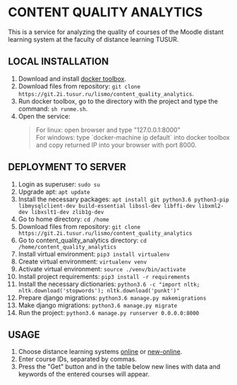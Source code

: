 CONTENT QUALITY ANALYTICS
=========================
This is a service for analyzing the quality of courses of the Moodle distant learning system at the faculty of distance learning TUSUR.

LOCAL INSTALLATION
------------------
1. Download and install [docker toolbox](https://github.com/docker/toolbox/releases).
2. Download files from repository: `git clone https://git.2i.tusur.ru/lismo/content_quality_analytics`.
3. Run docker toolbox, go to the directory with the project and type the command: `sh runme.sh`.
4. Open the service:
    > <div>For linux: open browser and type "127.0.0.1:8000"</div>
    > <div>For windows: type `docker-machine ip default` into docker toolbox and copy returned IP into your browser with port 8000.</div>

DEPLOYMENT TO SERVER
--------------------
1. Login as superuser: `sudo su`
2. Upgrade apt: `apt update`
3. Install the necessary packages: `apt install git python3.6 python3-pip libmysqlclient-dev build-essential libssl-dev libffi-dev libxml2-dev libxslt1-dev zlib1g-dev`
4. Go to home directory: `cd /home`
5. Download files from repository: `git clone https://git.2i.tusur.ru/lismo/content_quality_analytics`
6. Go to content_quality_analytics directory: `cd /home/content_quality_analytics`
7. Install virtual environment: `pip3 install virtualenv`
8. Create virtual environment: `virtualenv venv`
9. Activate virtual environment: `source ./venv/bin/activate`
10. Install project requirements: `pip3 install -r requirements`
11. Install the necessary dictionaries: `python3.6 -c "import nltk; nltk.download('stopwords'); nltk.download('punkt')"`
12. Prepare django migrations: `python3.6 manage.py makemigrations`
13. Make django migrations: `python3.6 manage.py migrate`
14. Run the project: `python3.6 manage.py runserver 0.0.0.0:8000`

USAGE
-----

1. Choose distance learning systems [online](https://online.tusur.ru/) or [new-online](https://new-online.tusur.ru/).
2. Enter course IDs, separated by commas.
3. Press the "Get" button and in the table below new lines with data and keywords of the entered courses will appear.  